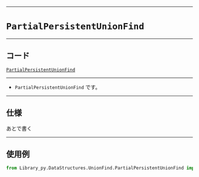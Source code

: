 _____

# `PartialPersistentUnionFind`

_____

## コード

[`PartialPersistentUnionFind`](https://github.com/titan-23/Library_py/blob/main/DataStructures/UnionFind/PartialPersistentUnionFind.py)
<!-- code=https://github.com/titan-23/Library_py/blob/main/DataStructures\UnionFind\PartialPersistentUnionFind.py -->

_____

- `PartialPersistentUnionFind` です。

_____

## 仕様

あとで書く

_____

## 使用例

```python
from Library_py.DataStructures.UnionFind.PartialPersistentUnionFind import PartialPersistentUnionFind

```

